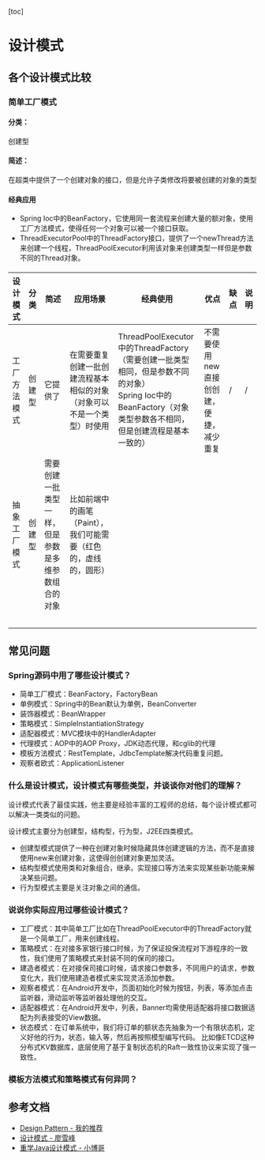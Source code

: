 [toc]

# 设计模式

## 各个设计模式比较

### 简单工厂模式

#### 分类：

创建型

#### 简述：

在超类中提供了一个创建对象的接口，但是允许子类修改将要被创建的对象的类型

#### 经典应用

- Spring Ioc中的BeanFactory，它使用同一套流程来创建大量的额对象，使用工厂方法模式，使得任何一个对象可以被一个接口获取。
- ThreadExecutorPool中的ThreadFactory接口，提供了一个newThread方法来创建一个线程，ThreadPoolExecutor利用该对象来创建类型一样但是参数不同的Thread对象。

####

|设计模式|分类|简述|应用场景|经典使用|优点|缺点|说明|
|----|----|----|----|----|----|----|----|
|工厂方法模式|创建型|它提供了|在需要重复创建一批创建流程基本相似的对象（对象可以不是一个类型）时使用|ThreadPoolExecutor中的ThreadFactory（需要创建一批类型相同，但是参数不同的对象）<br>Spring Ioc中的BeanFactory（对象类型参数各不相同，但是创建流程是基本一致的）|不需要使用new直接创创建，便捷，减少重复|/|/|
|抽象工厂模式|创建型|需要创建一批类型一样，但是参数是多维参数组合的对象|比如前端中的画笔（Paint），我们可能需要（红色的，虚线的，圆形）||||
||||||||
||||||||
||||||||
||||||||
||||||||

## 常见问题

### Spring源码中用了哪些设计模式？

- 简单工厂模式：BeanFactory，FactoryBean
- 单例模式：Spring中的Bean默认为单例，BeanConverter
- 装饰器模式：BeanWrapper
- 策略模式：SimpleInstantiationStrategy
- 适配器模式：MVC模块中的HandlerAdapter
- 代理模式：AOP中的AOP Proxy，JDK动态代理，和cglib的代理
- 模板方法模式：RestTemplate，JdbcTemplate解决代码重复问题。
- 观察者欧式：ApplicationListener

### 什么是设计模式，设计模式有哪些类型，并谈谈你对他们的理解？

设计模式代表了最佳实践，他主要是经验丰富的工程师的总结，每个设计模式都可以解决一类类似的问题。

设计模式主要分为创建型，结构型，行为型，J2EE四类模式。

- 创建型模式提供了一种在创建对象时候隐藏具体创建逻辑的方法，而不是直接使用new来创建对象，这使得创创建对象更加灵活。
- 结构型模式使用类和对象组合，继承，实现接口等方法来实现某些新功能来解决某些问题。
- 行为型模式主要是关注对象之间的通信。

### 说说你实际应用过哪些设计模式？

- 工厂模式：其中简单工厂比如在ThreadPoolExecutor中的ThreadFactory就是一个简单工厂，用来创建线程。
- 策略模式：在对接多家银行接口时候，为了保证投保流程对下游程序的一致性，我们使用了策略模式来封装不同的保司的接口。
- 建造者模式：在对接保司接口时候，请求接口参数多，不同用户的请求，参数变化大，我们使用建造者模式来实现灵活添加参数。
- 观察者模式：在Android开发中，页面初始化时候为按钮，列表，等添加点击监听器，滑动监听等监听器处理他的交互。
- 适配器模式：在Android开发中，列表，Banner均需使用适配器将接口数据适配为列表接受的View数据。
- 状态模式：在订单系统中，我们将订单的额状态先抽象为一个有限状态机，定义好他的行为，状态，输入等，然后再按照模型编写代码。 比如像ETCD这种分布式KV数据库，底层使用了基于复制状态机的Raft一致性协议来实现了强一致性。

### 模板方法模式和策略模式有何异同？

## 参考文档

- [Design Pattern - 我的推荐](https://refactoring.guru/design-patterns/factory-method)
- [设计模式 - 廖雪峰](https://www.liaoxuefeng.com/wiki/1252599548343744/1264742167474528)
- [重学Java设计模式 - 小博哥](https://github.com/fuzhengwei/itstack-demo-design)